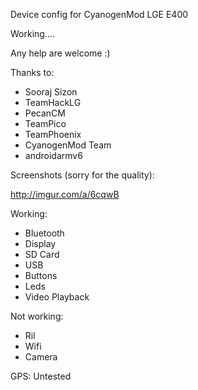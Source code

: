 Device config for CyanogenMod LGE E400

Working.... 

Any help are welcome :)

Thanks to:
- Sooraj Sizon
- TeamHackLG
- PecanCM
- TeamPico
- TeamPhoenix
- CyanogenMod Team
- androidarmv6

Screenshots (sorry for the quality):

http://imgur.com/a/6cqwB

Working:
- Bluetooth
- Display
- SD Card
- USB
- Buttons
- Leds
- Video Playback

Not working:
- Ril
- Wifi
- Camera

GPS: Untested
